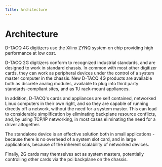 ```yaml
---
Title: Architecture
---
```


# Architecture
<tooltip title="D-TACQ High Performance Simultaneous Data Acquisition">D-TACQ</tooltip> 4G digitizers use the Xilinx ZYNQ system on chip providing high performance at low cost.

<tooltip title="D-TACQ High Performance Simultaneous Data Acquisition">D-TACQ</tooltip> 2G digitizers conform to recognized industrial standards, and are designed to work in standard chassis. In common with most other digitizer cards, they can work as peripheral devices under the control of a system master computer in the chassis. New <tooltip title="D-TACQ High Performance Simultaneous Data Acquisition">D-TACQ</tooltip> 4G products are available both as discrete analog modules, available to plug into third party standards-compliant sites, and as 1U rack-mount appliances.

In addition, <tooltip title="D-TACQ High Performance Simultaneous Data Acquisition">D-TACQ</tooltip>'s cards and appliances are self contained, networked Linux computers in their own right, and so they are capable of running directly off a network, without the need for a system master. This can lead to considerable simplification by eliminating backplane resource conflicts, and, by using TCP/IP networking, in most cases eliminating the need for a driver altogether. 

The standalone device is an effective solution both in small applications - because there is no overhead of a system slot card, and in large applications, because of the inherent scalability of networked devices. 

Finally, 2G cards may themselves act as system masters, potentially controlling other cards via the pci backplane on the chassis.